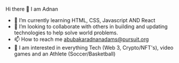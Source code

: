 Hi there 👋
I am Adnan
- 🌱 I’m currently learning HTML, CSS, Javascript AND React
- 👯 I’m looking to collaborate with others in building and updating technologies to help solve world problems.
- 📫 How to reach me abubakaradnanadams@pursuit.org
- :eyes: I am interested in everything Tech (Web 3, Crypto/NFT's), video games and an Athlete (Soccer/Basketball)
